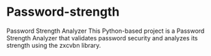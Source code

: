 # Password-strength
Password Strength Analyzer This Python-based project is a Password Strength Analyzer that validates password security and analyzes its strength using the zxcvbn library.  
